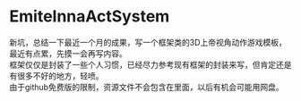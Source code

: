 # EmiteInnaActSystem
新坑，总结一下最近一个月的成果，写一个框架类的3D上帝视角动作游戏模板，最近有点累，先摸一会再写内容。<br>
框架仅仅是封装了一些个人习惯，已经尽力参考现有框架的封装来写，但肯定还是有很多不好的地方，轻喷。<br>
由于github免费版的限制，资源文件不会包含在里面，以后有机会可能用网盘。

